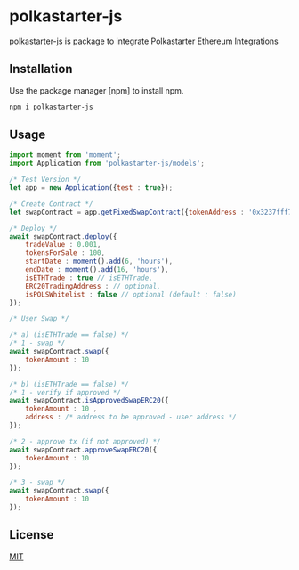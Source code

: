 # polkastarter-js

polkastarter-js is package to integrate Polkastarter Ethereum Integrations

## Installation

Use the package manager [npm] to install npm.

```bash
npm i polkastarter-js
```

## Usage

```javascript
import moment from 'moment';
import Application from 'polkastarter-js/models';

/* Test Version */
let app = new Application({test : true});

/* Create Contract */
let swapContract = app.getFixedSwapContract({tokenAddress : '0x3237fff7f25a354f68b2054a019c5a00135a8955', decimals : 18});

/* Deploy */
await swapContract.deploy({
    tradeValue : 0.001, 
    tokensForSale : 100, 
    startDate : moment().add(6, 'hours'),
    endDate : moment().add(16, 'hours'),
    isETHTrade : true // isETHTrade,
    ERC20TradingAddress : // optional,
    isPOLSWhitelist : false // optional (default : false)
});

/* User Swap */

/* a) (isETHTrade == false) */
/* 1 - swap */
await swapContract.swap({
    tokenAmount : 10 
});

/* b) (isETHTrade == false) */
/* 1 - verify if approved */
await swapContract.isApprovedSwapERC20({
    tokenAmount : 10 ,
    address : /* address to be approved - user address */
});

/* 2 - approve tx (if not approved) */
await swapContract.approveSwapERC20({
    tokenAmount : 10 
});

/* 3 - swap */
await swapContract.swap({
    tokenAmount : 10 
});

```
## License

[MIT](https://choosealicense.com/licenses/mit/)